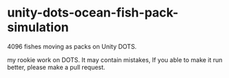 # unity-dots-ocean-fish-pack-simulation
4096 fishes moving as packs on Unity DOTS.

my rookie work on DOTS.
It may contain mistakes, If you able to make it run better, please make a pull request.

